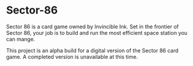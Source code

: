 # Sector-86
Sector 86 is a card game owned by Invincible Ink. Set in the frontier of Sector 86, your job is to build and run the most efficient space station you can mange.


This project is an alpha build for a digital version of the Sector 86 card game. A completed version is unavailable at this time.
